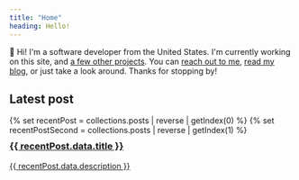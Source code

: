 ```yaml
---
title: "Home"
heading: Hello!
---
```


👋 Hi! I'm a software developer from the United States. I'm currently working on this site, and [a few other projects](/projects). You can [reach out to me](/contact), [read my blog](/posts/), or just take a look around. Thanks for stopping by!


## Latest post

<div class="flex flex-col justify-between gap-5 my-10 sm:flex-row">
{% set recentPost = collections.posts | reverse | getIndex(0) %}
{% set recentPostSecond = collections.posts | reverse | getIndex(1) %}
<a class="container flex-1 no-underline hover:border-green-600 text-bold" style="height: 50%;" href="{{ recentPost.url }}">
    <h3 style="margin-top: 0.6em;">{{ recentPost.data.title }}</h3>
    <p>{{ recentPost.data.description }}</p>
</a>